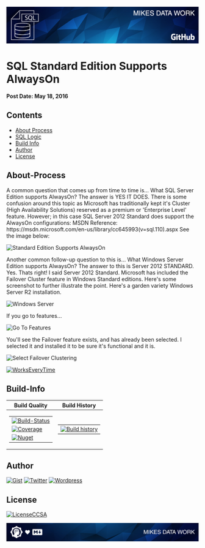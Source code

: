 ![MIKES DATA WORK GIT REPO](https://raw.githubusercontent.com/mikesdatawork/images/master/git_mikes_data_work_banner_01.png "Mikes Data Work")        

# SQL Standard Edition Supports AlwaysOn
**Post Date: May 18, 2016**        



## Contents    
- [About Process](##About-Process)  
- [SQL Logic](#SQL-Logic)  
- [Build Info](#Build-Info)  
- [Author](#Author)  
- [License](#License)       

## About-Process

<p>A common question that comes up from time to time is… What SQL Server Edition supports AlwaysOn? The answer is YES IT DOES. There is some confusion around this topic as Microsoft has traditionally kept it's Cluster (High Availability Solutions) reserved as a premium or 'Enterprise Level' feature. However; in this case SQL Server 2012 Standard does support the AlwaysOn configurations:
MSDN Reference: https://msdn.microsoft.com/en-us/library/cc645993(v=sql.110).aspx
See the image below:</p>

![Standard Edition Supports AlwaysOn]( https://mikesdatawork.files.wordpress.com/2016/05/image001.jpg "AlwaysOn Support For Standard Edition")
 
Another common follow-up question to this is… What Windows Server Edition supports AlwaysOn? The answer to this is Server 2012 STANDARD. Yes. Thats right! I said Server 2012 Standard. Microsoft has included the Failover Cluster feature in Windows Standard editions.
Here's some screenshot to further illustrate the point.
Here's a garden variety Windows Server R2 installation.

![Windows Server]( https://mikesdatawork.files.wordpress.com/2016/05/sql-server-2012-r2-standard.png "2012 Windows Server")
 
If you go to features…

![Go To Features]( https://mikesdatawork.files.wordpress.com/2016/05/add-roles-and-features.png "Go To Features")
 
You'll see the Failover feature exists, and has already been selected. I selected it and installed it to be sure it's functional and it is.

![Select Failover Clustering]( https://mikesdatawork.files.wordpress.com/2016/05/failover-cluster-feature.png "Click Failover Clustering")
 

[![WorksEveryTime](https://forthebadge.com/images/badges/60-percent-of-the-time-works-every-time.svg)](https://shitday.de/)

## Build-Info

| Build Quality | Build History |
|--|--|
|<table><tr><td>[![Build-Status](https://ci.appveyor.com/api/projects/status/pjxh5g91jpbh7t84?svg?style=flat-square)](#)</td></tr><tr><td>[![Coverage](https://coveralls.io/repos/github/tygerbytes/ResourceFitness/badge.svg?style=flat-square)](#)</td></tr><tr><td>[![Nuget](https://img.shields.io/nuget/v/TW.Resfit.Core.svg?style=flat-square)](#)</td></tr></table>|<table><tr><td>[![Build history](https://buildstats.info/appveyor/chart/tygerbytes/resourcefitness)](#)</td></tr></table>|

## Author

[![Gist](https://img.shields.io/badge/Gist-MikesDataWork-<COLOR>.svg)](https://gist.github.com/mikesdatawork)
[![Twitter](https://img.shields.io/badge/Twitter-MikesDataWork-<COLOR>.svg)](https://twitter.com/mikesdatawork)
[![Wordpress](https://img.shields.io/badge/Wordpress-MikesDataWork-<COLOR>.svg)](https://mikesdatawork.wordpress.com/)


## License
[![LicenseCCSA](https://img.shields.io/badge/License-CreativeCommonsSA-<COLOR>.svg)](https://creativecommons.org/share-your-work/licensing-types-examples/)

![Mikes Data Work](https://raw.githubusercontent.com/mikesdatawork/images/master/git_mikes_data_work_banner_02.png "Mikes Data Work")

